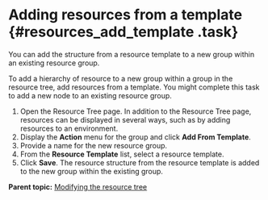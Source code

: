 # Adding resources from a template {#resources_add_template .task}

You can add the structure from a resource template to a new group within an existing resource group.

To add a hierarchy of resource to a new group within a group in the resource tree, add resources from a template. You might complete this task to add a new node to an existing resource group.

1.   Open the Resource Tree page. In addition to the Resource Tree page, resources can be displayed in several ways, such as by adding resources to an environment.
2.   Display the **Action** menu for the group and click **Add From Template**. 
3.   Provide a name for the new resource group. 
4.   From the **Resource Template** list, select a resource template. 
5.   Click **Save**. The resource structure from the resource template is added to the new group within the existing group.

**Parent topic:** [Modifying the resource tree](../topics/resource_tree_modify.md)

